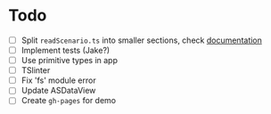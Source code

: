 # Todo

- [ ] Split `readScenario.ts` into smaller sections, check [documentation](http://dderevjanik.github.io/agescx/formatscx/)
- [ ] Implement tests (Jake?)
- [ ] Use primitive types in app
- [ ] TSlinter
- [ ] Fix 'fs' module error
- [ ] Update ASDataView
- [ ] Create `gh-pages` for demo
